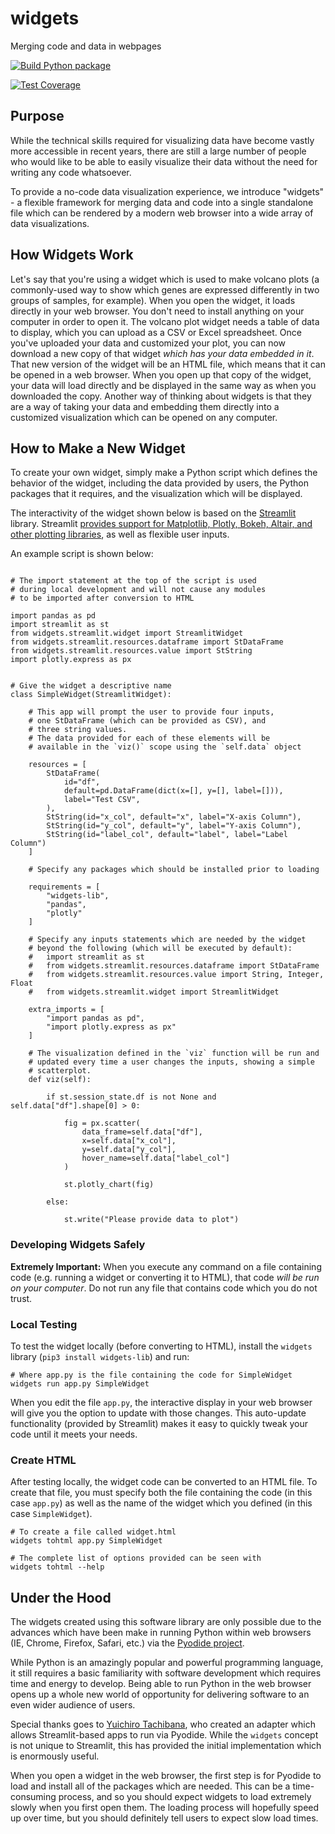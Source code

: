 # widgets
Merging code and data in webpages

[![Build Python package](https://github.com/FredHutch/widgets/actions/workflows/package.yaml/badge.svg)](https://github.com/FredHutch/widgets/actions/workflows/package.yaml)

[![Test Coverage](https://github.com/FredHutch/widgets/actions/workflows/lint.yaml/badge.svg)](https://github.com/FredHutch/widgets/actions/workflows/lint.yaml)

## Purpose

While the technical skills required for visualizing data have become vastly more
accessible in recent years, there are still a large number of people who would like
to be able to easily visualize their data without the need for writing any code
whatsoever.

To provide a no-code data visualization experience, we introduce "widgets" - a
flexible framework for merging data and code into a single standalone file which
can be rendered by a modern web browser into a wide array of data visualizations.

## How Widgets Work

Let's say that you're using a widget which is used to make volcano plots (a
commonly-used way to show which genes are expressed differently in two groups
of samples, for example).
When you open the widget, it loads directly in your web browser.
You don't need to install anything on your computer in order to open it.
The volcano plot widget needs a table of data to display, which you can upload
as a CSV or Excel spreadsheet.
Once you've uploaded your data and customized your plot, you can now download
a new copy of that widget _which has your data embedded in it_.
That new version of the widget will be an HTML file, which means that it can
be opened in a web browser.
When you open up that copy of the widget, your data will load directly and be
displayed in the same way as when you downloaded the copy.
Another way of thinking about widgets is that they are a way of taking your data
and embedding them directly into a customized visualization which can be opened
on any computer.

## How to Make a New Widget

To create your own widget, simply make a Python script which defines the
behavior of the widget, including the data provided by users, the Python
packages that it requires, and the visualization which will be displayed.

The interactivity of the widget shown below is based on the [Streamlit](https://streamlit.io/)
library.
Streamlit [provides support for Matplotlib, Plotly, Bokeh, Altair, and other plotting libraries](https://docs.streamlit.io/),
as well as flexible user inputs.

An example script is shown below:

```#!/usr/bin/env python3

# The import statement at the top of the script is used
# during local development and will not cause any modules
# to be imported after conversion to HTML

import pandas as pd
import streamlit as st
from widgets.streamlit.widget import StreamlitWidget
from widgets.streamlit.resources.dataframe import StDataFrame
from widgets.streamlit.resources.value import StString
import plotly.express as px


# Give the widget a descriptive name
class SimpleWidget(StreamlitWidget):

    # This app will prompt the user to provide four inputs,
    # one StDataFrame (which can be provided as CSV), and
    # three string values.
    # The data provided for each of these elements will be
    # available in the `viz()` scope using the `self.data` object

    resources = [
        StDataFrame(
            id="df",
            default=pd.DataFrame(dict(x=[], y=[], label=[])),
            label="Test CSV",
        ),
        StString(id="x_col", default="x", label="X-axis Column"),
        StString(id="y_col", default="y", label="Y-axis Column"),
        StString(id="label_col", default="label", label="Label Column")
    ]

    # Specify any packages which should be installed prior to loading

    requirements = [
        "widgets-lib",
        "pandas",
        "plotly"
    ]

    # Specify any inputs statements which are needed by the widget
    # beyond the following (which will be executed by default):
    #   import streamlit as st
    #   from widgets.streamlit.resources.dataframe import StDataFrame
    #   from widgets.streamlit.resources.value import String, Integer, Float
    #   from widgets.streamlit.widget import StreamlitWidget

    extra_imports = [
        "import pandas as pd",
        "import plotly.express as px"
    ]

    # The visualization defined in the `viz` function will be run and
    # updated every time a user changes the inputs, showing a simple
    # scatterplot.
    def viz(self):

        if st.session_state.df is not None and self.data["df"].shape[0] > 0:

            fig = px.scatter(
                data_frame=self.data["df"],
                x=self.data["x_col"],
                y=self.data["y_col"],
                hover_name=self.data["label_col"]
            )

            st.plotly_chart(fig)

        else:

            st.write("Please provide data to plot")

```

### Developing Widgets Safely

**Extremely Important:**
When you execute any command on a file containing code (e.g. running
a widget or converting it to HTML), that code *will be run on your computer*.
Do not run any file that contains code which you do not trust.

### Local Testing

To test the widget locally (before converting to HTML), install
the `widgets` library (`pip3 install widgets-lib`) and run:

```#!/bin/bash
# Where app.py is the file containing the code for SimpleWidget
widgets run app.py SimpleWidget
```

When you edit the file `app.py`, the interactive display in your
web browser will give you the option to update with those changes.
This auto-update functionality (provided by Streamlit) makes it easy
to quickly tweak your code until it meets your needs.

### Create HTML

After testing locally, the widget code can be converted to an HTML
file.
To create that file, you must specify both the file containing the
code (in this case `app.py`) as well as the name of the widget which
you defined (in this case `SimpleWidget`).

```#!/bin/bash
# To create a file called widget.html
widgets tohtml app.py SimpleWidget

# The complete list of options provided can be seen with
widgets tohtml --help
```

## Under the Hood

The widgets created using this software library are only possible
due to the advances which have been make in running Python within
web browsers (IE, Chrome, Firefox, Safari, etc.) via the
[Pyodide project](https://pyodide.org/).

While Python is an amazingly popular and powerful programming
language, it still requires a basic familiarity with software
development which requires time and energy to develop.
Being able to run Python in the web browser opens up a whole
new world of opportunity for delivering software to an even
wider audience of users.

Special thanks goes to [Yuichiro Tachibana](https://github.com/whitphx),
who created an adapter which allows Streamlit-based apps to run
via Pyodide.
While the `widgets` concept is not unique to Streamlit, this
has provided the initial implementation which is enormously
useful.

When you open a widget in the web browser, the first step is
for Pyodide to load and install all of the packages which are
needed.
This can be a time-consuming process, and so you should expect
widgets to load extremely slowly when you first open them.
The loading process will hopefully speed up over time, but
you should definitely tell users to expect slow load times.
